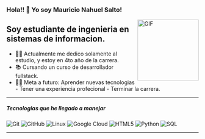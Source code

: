 ### Hola!! 👋 Yo soy Mauricio Nahuel Salto!

<img autoplay align="right" alt="GIF" height="160px" src="https://media.giphy.com/media/iIqmM5tTjmpOB9mpbn/giphy.gif" />

## Soy estudiante de ingenieria en sistemas de informacion.

- 👨‍💻 Actualmente me dedico solamente al estudio, y estoy en 4to año de la carrera.
- 📚 Cursando un curso de desarrollador fullstack.
- 💪🏼 Meta a futuro: Aprender nuevas tecnologias - Tener una experiencia profecional - Terminar la carrera.

---

##### Tecnologias que he llegado a manejar

![Git](https://img.shields.io/badge/-Git-222222?style=flat&logo=git&logoColor=F05032)
![GitHub](https://img.shields.io/badge/-GitHub-222222?style=flat&logo=github&logoColor=181717)
![Linux](https://img.shields.io/badge/-Linux-222222?style=flat&logo=linux&logoColor=FCC624)
![Google Cloud](https://img.shields.io/badge/Google%20Cloud-black?style=flat-square&logo=google-cloud)
![HTML5](https://img.shields.io/badge/-HTML5-000000?style=flat&logo=html5)
![Python](https://img.shields.io/badge/-Python-000000?style=flat&logo=python)
![SQL](https://img.shields.io/badge/-SQL-000000?style=flat&logo=postgresql)
<br/>

---

